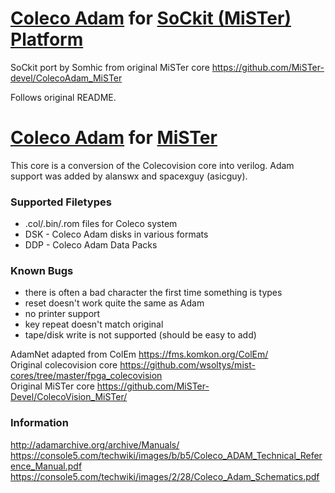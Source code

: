 #  [Coleco Adam](https://en.wikipedia.org/wiki/Coleco_Adam) for [SoCkit (MiSTer) Platform](https://github.com/sockitfpga/MiSTer_SoCkit) 

SoCkit port by Somhic from original MiSTer core https://github.com/MiSTer-devel/ColecoAdam_MiSTer

Follows original README.



# [Coleco Adam](https://en.wikipedia.org/wiki/Coleco_Adam) for [MiSTer](https://mister-devel.github.io/MkDocs_MiSTer/)

This core is a conversion of the Colecovision core into verilog. Adam support was added by alanswx and spacexguy (asicguy).  


### Supported Filetypes
 * .col/.bin/.rom files for Coleco system
 * DSK - Coleco Adam disks in various formats
 * DDP - Coleco Adam Data Packs

### Known Bugs

 * there is often a bad character the first time something is types
 * reset doesn't work quite the same as Adam
 * no printer support
 * key repeat doesn't match original
 * tape/disk write is not supported (should be easy to add) 

AdamNet adapted from ColEm https://fms.komkon.org/ColEm/  
Original colecovision core https://github.com/wsoltys/mist-cores/tree/master/fpga_colecovision  
Original MiSTer core https://github.com/MiSTer-Devel/ColecoVision_MiSTer/  


### Information

http://adamarchive.org/archive/Manuals/  
https://console5.com/techwiki/images/b/b5/Coleco_ADAM_Technical_Reference_Manual.pdf  
https://console5.com/techwiki/images/2/28/Coleco_Adam_Schematics.pdf  
